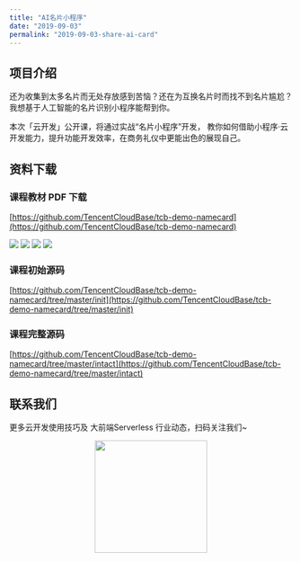 ```yaml
---
title: "AI名片小程序"
date: "2019-09-03"
permalink: "2019-09-03-share-ai-card"
---
```


## 项目介绍

还为收集到太多名片而无处存放感到苦恼？还在为互换名片时而找不到名片尴尬？
我想基于人工智能的名片识别小程序能帮到你。

本次「云开发」公开课，将通过实战“名片小程序”开发，
教你如何借助小程序·云开发能力，提升功能开发效率，在商务礼仪中更能出色的展现自己。

## 资料下载

### 课程教材 PDF 下载

[https://github.com/TencentCloudBase/tcb-demo-namecard](https://github.com/TencentCloudBase/tcb-demo-namecard)

![](https://puui.qpic.cn/vupload/0/20190612_1560307562567_qgo8u0hxbz.png/0)
![](https://puui.qpic.cn/vupload/0/20190612_1560307719158_s3uzf3ro93c.png/0)
![](https://puui.qpic.cn/vupload/0/20190612_1560307898903_eq7ntrdh2g.png/0)
![](https://puui.qpic.cn/vupload/0/20190612_1560308039887_7uzlyhhbm5t.png/0)

### 课程初始源码

[https://github.com/TencentCloudBase/tcb-demo-namecard/tree/master/init](https://github.com/TencentCloudBase/tcb-demo-namecard/tree/master/init)

### 课程完整源码

[https://github.com/TencentCloudBase/tcb-demo-namecard/tree/master/intact](https://github.com/TencentCloudBase/tcb-demo-namecard/tree/master/intact)

## 联系我们

更多云开发使用技巧及 大前端Serverless 行业动态，扫码关注我们~

<p align="center">
    <img src="https://puui.qpic.cn/vupload/0/20190603_1559545575934_lettsbvkvdn.jpeg/0" width="200px">
</p>
